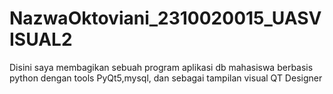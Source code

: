 # NazwaOktoviani_2310020015_UASVISUAL2
Disini saya membagikan sebuah program aplikasi db mahasiswa berbasis python dengan tools PyQt5,mysql, dan sebagai tampilan visual QT Designer
